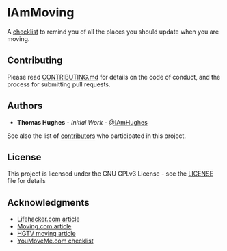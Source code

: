 # IAmMoving
A [checklist](https://github.com/IAmHughes/IAmMoving/blob/master/CHECKLIST.md) to remind you of all the places you should update when you are moving.

## Contributing
Please read [CONTRIBUTING.md](https://github.com/IAmHughes/IAmMoving/blob/master/.github/CONTRIBUTING.md) for details on the code of conduct, and the process for submitting pull requests.

## Authors
- **Thomas Hughes** - *Initial Work* - [@IAmHughes](https://GitHub.com/IAmHughes)

See also the list of [contributors](https://github.com/IAmHughes/IAmMoving/contributors) who participated in this project.

## License
This project is licensed under the GNU GPLv3 License - see the [LICENSE](https://github.com/IAmHughes/IAmMoving/blob/master/LICENSE) file for details

## Acknowledgments
- [Lifehacker.com article](https://lifehacker.com/change-your-address-everywhere-on-this-printable-checkl-1756811578)
- [Moving.com article](https://www.moving.com/tips/change-address-checklist-who-to-notify-when-you-move/)
- [HGTV moving article](https://www.hgtv.com/design/real-estate/moving-black-book--the-people-you-should-tell)
- [YouMoveMe.com checklist](https://www.youmoveme.com/us/blog/the-ultimate-change-of-address-checklist)
